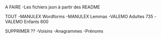 A FAIRE
-Les fichiers json à partir des README

TOUT
-MANULEX Wordforms
-MANULEX Lemmas
-VALEMO Adultes 735
-VALEMO Enfants 600


SUPPRIMER ??
-Voisins
-Anagrammes
-Prénoms
